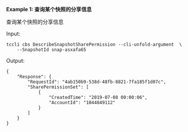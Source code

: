**Example 1: 查询某个快照的分享信息**

查询某个快照的分享信息

Input: 

```
tccli cbs DescribeSnapshotSharePermission --cli-unfold-argument  \
    --SnapshotId snap-asxafa65
```

Output: 
```
{
    "Response": {
        "RequestId": "4ab150b9-538d-48fb-8821-7fa185f1d07c",
        "SharePermissionSet": [
            {
                "CreatedTime": "2019-07-08 00:00:06",
                "AccountId": "1044849112"
            }
        ]
    }
}
```

